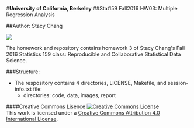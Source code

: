 #**University of California, Berkeley**
##Stat159 Fall2016 HW03: Multiple Regression Analysis

##Author: Stacy Chang

![](https://raw.githubusercontent.com/ucb-stat159/stat159-fall-2016/master/projects/proj01/images/stat159-logo.png)

The homework and repository contains homework 3 of Stacy Chang's Fall 2016 Statistics 159 class: Reproducible and Collaborative Statistical Data Science.

###Structure:
* The respository contains 4 directories, LICENSE, Makefile, and session-info.txt file:
    * directories: code, data, images, report

####Creative Commons Lisence
<a rel="license" href="http://creativecommons.org/licenses/by/4.0/"><img alt="Creative Commons License" style="border-width:0" src="https://i.creativecommons.org/l/by/4.0/88x31.png" /></a><br />This work is licensed under a <a rel="license" href="http://creativecommons.org/licenses/by/4.0/">Creative Commons Attribution 4.0 International License</a>.